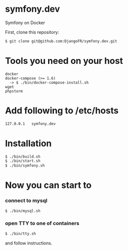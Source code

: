 # symfony.dev
Symfony on Docker

First, clone this repository:

```bash
$ git clone git@github.com:DjangoFR/symfony.dev.git
```

# Tools you need on your host

```text
docker
docker-compose (>= 1.6)
  -> $ ./bin/docker-compose-install.sh
wget
phpstorm
```

# Add following to /etc/hosts
```bash
127.0.0.1	symfony.dev
```

# Installation

```bash
$ ./bin/build.sh 
$ ./bin/start.sh 
$ ./bin/symfony.sh 
```

# Now you can start to

### connect to mysql

```bash
$ ./bin/mysql.sh
```
### open TTY to one of containers

```bash
$ ./bin/tty.sh
```
and follow instructions.



